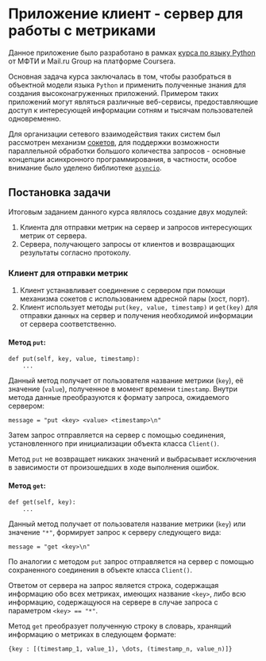 # Приложение клиент - сервер для работы с метриками

Данное приложение было разработано в рамках [курса по языку Python](https://www.coursera.org/learn/programming-in-python) от МФТИ и Mail.ru Group на платформе Coursera. 

Основная задача курса заключалась в том, чтобы разобраться в объектной модели языка `Python` и применить полученные знания для создания высоконагруженных приложений. Примером таких приложений могут являться различные веб-сервисы, предоставляющие доступ к интересующей информации сотням и тысячам пользователей одновременно. 

Для организации сетевого взаимодействия таких систем был рассмотрен механизм [сокетов](https://docs.python.org/3/howto/sockets.html), для поддержки возможности параллельной обработки большого количества запросов - основные концепции асинхронного программирования, в частности, особое внимание было уделено библиотеке [`asyncio`](https://docs.python.org/3/library/asyncio.html).

## Постановка задачи

Итоговым заданием данного курса являлось создание двух модулей:
1. Клиента для отправки метрик на сервер и запросов интересующих метрик от сервера.
2. Сервера, получающего запросы от клиентов и возвращающих результаты согласно протоколу. 

### Клиент для отправки метрик

1. Клиент устанавливает соединение с сервером при помощи механизма сокетов с использованием адресной пары (хост, порт).
2. Клиент использует методы `put(key, value, timestamp)` и `get(key)` для отправки данных на сервер и получения необходимой информации от сервера соответственно.

#### Метод `put`:
```
def put(self, key, value, timestamp):
    ...
```
Данный метод получает от пользователя название метрики (`key`), её значение (`value`), полученное в момент времени `timestamp`. 
Внутри метода данные преобразуются к формату запроса, ожидаемого сервером:
```
message = "put <key> <value> <timestamp>\n"
```
Затем запрос отправляется на сервер с помощью соединения, установленного при инициализации объекта класса `Client()`. 

Метод `put` не возвращает никаких значений и выбрасывает исключения в зависимости от произошедших в ходе выполнения ошибок.

#### Метод `get`:
```
def get(self, key):
    ...
```
Данный метод получает от пользователя название метрики (`key`) или значение `"*"`, формирует запрос к серверу следующего вида:
```
message = "get <key>\n"
```

По аналогии с методом `put` запрос отправляется на сервер с помощью сохраненного соединения в объекте класса `Client()`. 

Ответом от сервера на запрос является строка, содержащая информацию обо всех метриках, имеющих название `<key>`, либо всю информацию, содержащуюся на сервере в случае запроса с параметром `<key> == "*"`.

Метод `get` преобразует полученную строку в словарь, хранящий информацию о метриках в следующем формате:
```
{key : [(timestamp_1, value_1), \dots, (timestamp_n, value_n)]}
```
